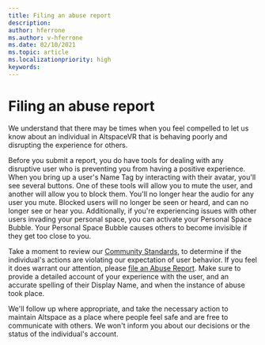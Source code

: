 ```yaml
---
title: Filing an abuse report
description: 
author: hferrone
ms.author: v-hferrone
ms.date: 02/10/2021
ms.topic: article
ms.localizationpriority: high
keywords: 
---
```


# Filing an abuse report

We understand that there may be times when you feel compelled to let us know about an individual in AltspaceVR that is behaving poorly and disrupting the experience for others.

Before you submit a report, you do have tools for dealing with any disruptive user who is preventing you from having a positive experience. When you bring up a user's Name Tag by interacting with their avatar, you'll see several buttons. One of these tools will allow you to mute the user, and another will allow you to block them. You'll no longer hear the audio for any user you mute. Blocked users will no longer be seen or heard, and can no longer see or hear you. Additionally, if you're experiencing issues with other users invading your personal space, you can activate your Personal Space Bubble. Your Personal Space Bubble causes others to become invisible if they get too close to you. 

Take a moment to review our [Community Standards](community-standards.md), to determine if the individual's actions are violating our expectation of user behavior. If you feel it does warrant our attention, please [file an Abuse Report](https://help.altvr.com/hc/requests/new?ticket_form_id=360000032154). Make sure to provide a detailed account of your experience with the user, and an accurate spelling of their Display Name, and when the instance of abuse took place. 

We'll follow up where appropriate, and take the necessary action to maintain Altspace as a place where people feel safe and are free to communicate with others. We won't inform you about our decisions or the status of the individual's account.